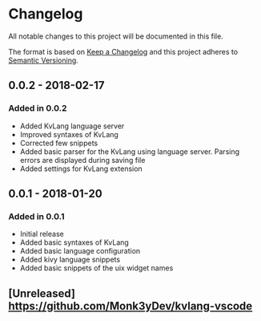 # Changelog

All notable changes to this project will be documented in this file.

The format is based on [Keep a Changelog](http://keepachangelog.com/en/1.0.0/)
and this project adheres to [Semantic Versioning](http://semver.org/spec/v2.0.0.html).

## 0.0.2 - 2018-02-17

### Added in 0.0.2

- Added KvLang language server
- Improved syntaxes of KvLang
- Corrected few snippets
- Added basic parser for the KvLang using language server. Parsing errors are displayed during saving file
- Added settings for KvLang extension

## 0.0.1 - 2018-01-20

### Added in 0.0.1

- Initial release
- Added basic syntaxes of KvLang
- Added basic language configuration
- Added kivy language snippets
- Added basic snippets of the uix widget names

## [Unreleased] <https://github.com/Monk3yDev/kvlang-vscode>